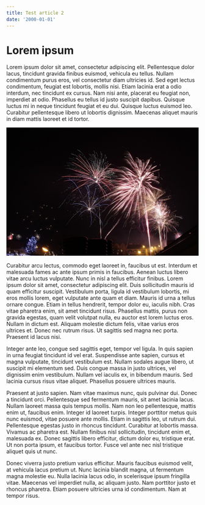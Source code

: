 ```yaml
---
title: Test article 2
date: '2000-01-01'
---
```


# Lorem ipsum

Lorem ipsum dolor sit amet, consectetur adipiscing elit. Pellentesque dolor lacus, tincidunt gravida finibus euismod, vehicula eu tellus. Nullam condimentum purus eros, vel consectetur diam ultricies id. Sed eget lectus condimentum, feugiat est lobortis, mollis nisi. Etiam lacinia erat a odio interdum, nec tincidunt ex cursus. Nam nisi ante, placerat eu feugiat non, imperdiet at odio. Phasellus eu tellus id justo suscipit dapibus. Quisque luctus mi in neque tincidunt feugiat et eu dui. Quisque luctus euismod leo. Curabitur pellentesque libero ut lobortis dignissim. Maecenas aliquet mauris in diam mattis laoreet et id tortor.

![](./img01.jpg)

Curabitur arcu lectus, commodo eget laoreet in, faucibus ut est. Interdum et malesuada fames ac ante ipsum primis in faucibus. Aenean luctus libero vitae arcu luctus vulputate. Nunc in nisl a tellus efficitur finibus. Lorem ipsum dolor sit amet, consectetur adipiscing elit. Duis sollicitudin mauris id quam efficitur suscipit. Vestibulum porta, ligula id vestibulum lobortis, mi eros mollis lorem, eget vulputate ante quam et diam. Mauris id urna a tellus ornare congue. Etiam in tellus hendrerit, tempor dolor eu, iaculis nibh. Cras vitae pharetra enim, sit amet tincidunt risus. Phasellus mattis, purus non gravida egestas, quam velit volutpat nulla, eu auctor est lorem luctus eros. Nullam in dictum est. Aliquam molestie dictum felis, vitae varius eros ultrices et. Donec nec rutrum risus. Ut sagittis sed magna nec porta. Praesent id lacus nisi.

Integer ante leo, congue sed sagittis eget, tempor vel ligula. In quis sapien in urna feugiat tincidunt id vel erat. Suspendisse ante sapien, cursus et magna vulputate, tincidunt vestibulum est. Nullam sodales augue libero, ut suscipit mi elementum sed. Duis congue massa in justo ultrices, vel dignissim enim vestibulum. Nullam vel iaculis ex, in bibendum mauris. Sed lacinia cursus risus vitae aliquet. Phasellus posuere ultrices mauris.

Praesent at justo sapien. Nam vitae maximus nunc, quis pulvinar dui. Donec a tincidunt orci. Pellentesque sed fermentum mauris, sit amet lacinia lacus. Nullam laoreet massa quis tempus mollis. Nam non leo pellentesque, mattis enim ut, faucibus enim. Integer id laoreet turpis. Integer porttitor metus quis nunc euismod, vitae posuere ante mollis. Etiam in sagittis leo, ut rutrum dui. Pellentesque egestas justo in rhoncus tincidunt. Curabitur at lobortis massa. Vivamus ac pharetra est. Nullam finibus nisl sollicitudin, tincidunt enim et, malesuada ex. Donec sagittis libero efficitur, dictum dolor eu, tristique erat. Ut non porta ipsum, et faucibus tortor. Fusce vel ante nec nisl tristique aliquet quis ut nunc.

Donec viverra justo pretium varius efficitur. Mauris faucibus euismod velit, at vehicula lacus pretium ut. Nunc lacinia blandit magna, ut fermentum magna molestie eu. Nulla lacinia lacus odio, in scelerisque ipsum fringilla vitae. Maecenas vel imperdiet nulla, ac aliquam justo. Nam porttitor justo et rhoncus pharetra. Etiam posuere ultricies urna id condimentum. Nam at tempor risus.
